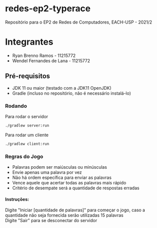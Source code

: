 # redes-ep2-typerace
Repositório para o EP2 de Redes de Computadores, EACH-USP - 2021/2

# Integrantes
* Ryan Brenno Ramos - 11215772
* Wendel Fernandes de Lana - 11215772

## Pré-requisitos
* JDK 11 ou maior (testado com a JDK11 OpenJDK)
* Gradle (incluso no repositório, não é necessário instalá-lo)

### Rodando
Para rodar o servidor
```sh
./gradlew server:run
```

Para rodar um cliente
```sh
./gradlew client:run
```

### Regras do Jogo
* Palavras podem ser maiúsculas ou minúsculas
* Envie apenas uma palavra por vez 
* Não há ordem específica para enviar as palavras
* Vence aquele que acertar todas as palavras mais rápido
* Critério de desempate será a quantidade de respostas erradas

#### Instruções:
Digite "Iniciar [quantidade de palavras]" para começar o jogo, caso a quantidade não seja fornecida serão utilizadas 15 palavras\
Digite "Sair" para se desconectar do servidor

